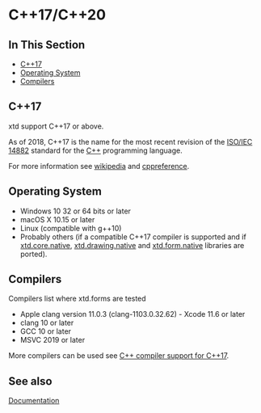 # C++17/C++20

## In This Section

* [C++17](#c++17)
* [Operating System](#operating-system)
* [Compilers](#compilers)

## C++17

xtd support C++17 or above.

As of 2018, C++17 is the name for the most recent revision of the [ISO/IEC 14882](https://en.wikipedia.org/wiki/ISO/IEC_14882) standard for the [C++](https://en.wikipedia.org/wiki/C%2B%2B) programming language.

For more information see [wikipedia](https://en.wikipedia.org/wiki/C%2B%2B17) and [cppreference](https://en.cppreference.com/).

## Operating System

* Windows 10 32 or 64 bits or later
* macOS X 10.15 or later
* Linux (compatible with g++10)
* Probably others (if a compatible C++17 compiler is supported and if [xtd.core.native](https://github.com/gammasoft71/xtd/src/xtd.core.native), [xtd.drawing.native](https://github.com/gammasoft71/xtd/src/xtd.drawing.native) and [xtd.form.native](https://github.com/gammasoft71/xtd/src/xtd.forms.native) libraries are ported).

## Compilers

Compilers list where xtd.forms are tested

* Apple clang version 11.0.3 (clang-1103.0.32.62) - Xcode 11.6 or later
* clang 10 or later
* GCC 10 or later
* MSVC 2019 or later

More compilers can be used see [C++ compiler support for C++17](https://en.cppreference.com/w/cpp/compiler_support#cpp17).

## See also

[Documentation](/docs/documentation)
